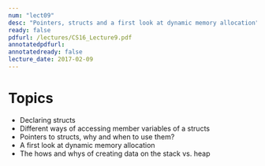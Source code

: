 ```yaml
---
num: "lect09"
desc: "Pointers, structs and a first look at dynamic memory allocation"
ready: false
pdfurl: /lectures/CS16_Lecture9.pdf
annotatedpdfurl: 
annotatedready: false
lecture_date: 2017-02-09 
---
```


# Topics
* Declaring structs
* Different ways of accessing member variables of a structs
* Pointers to structs, why and when to use them?
* A first look at dynamic memory allocation
* The hows and whys of creating data on the stack vs. heap


